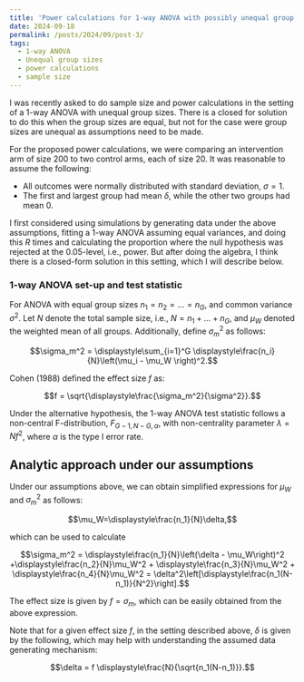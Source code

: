 ```yaml
---
title: 'Power calculations for 1-way ANOVA with possibly unequal group sizes'
date: 2024-09-18
permalink: /posts/2024/09/post-3/
tags:
  - 1-way ANOVA 
  - Unequal group sizes
  - power calculations
  - sample size
---
```


I was recently asked to do sample size and power calculations in the setting of a 1-way ANOVA with unequal group sizes. There is a closed for solution to do this when the group sizes are equal, but not for the case were group sizes are unequal as assumptions need to be made.

For the proposed power calculations, we were comparing an intervention arm of size 200 to two control arms, each of size 20. It was reasonable to assume the following:

* All outcomes were normally distributed with standard deviation, $\sigma = 1$.
* The first and largest group had mean $\delta$, while the other two groups had mean 0.

I first considered using simulations by generating data under the above assumptions, fitting a 1-way ANOVA assuming equal variances, and doing this $R$ times and calculating the proportion where the null hypothesis was rejected at the 0.05-level, i.e., power. But after doing the algebra, I think there is a closed-form solution in this setting, which I will describe below. 

### 1-way ANOVA set-up and test statistic

For ANOVA with equal group sizes $n_1=n_2=\dots=n_G$, and common variance $\sigma^2$. Let $N$ denote the total sample size, i.e., $N=n_1+\dots+n_G$, and $\mu_W$ denoted the weighted mean of all groups. Additionally, define $\sigma_m^2$ as follows:

$$\sigma_m^2 = \displaystyle\sum_{i=1}^G \displaystyle\frac{n_i}{N}\left(\mu_i - \mu_W \right)^2.$$ 

Cohen (1988) defined the effect size $f$ as:

$$f = \sqrt{\displaystyle\frac{\sigma_m^2}{\sigma^2}}.$$

Under the alternative hypothesis, the 1-way ANOVA test statistic follows a non-central F-distribution, $F_{G-1, N-G, \alpha}$, with non-centrality parameter $\lambda = Nf^2$, where $\alpha$ is the type I error rate. 

## Analytic approach under our assumptions

Under our assumptions above, we can obtain simplified expressions for $\mu_W$ and $\sigma_m^2$ as follows:

$$\mu_W=\displaystyle\frac{n_1}{N}\delta,$$

which can be used to calculate

$$\sigma_m^2 = \displaystyle\frac{n_1}{N}\left(\delta - \mu_W\right)^2 +\displaystyle\frac{n_2}{N}\mu_W^2 + 
\displaystyle\frac{n_3}{N}\mu_W^2 + 
\displaystyle\frac{n_4}{N}\mu_W^2 = \delta^2\left[\displaystyle\frac{n_1(N-n_1)}{N^2}\right].$$

The effect size is given by $f=\sigma_m$, which can be easily obtained from the above expression. 

Note that for a given effect size $f$, in the setting described above, $\delta$ is given by the following, which may help with understanding the assumed data generating mechanism:

$$\delta = f \displaystyle\frac{N}{\sqrt{n_1(N-n_1)}}.$$
